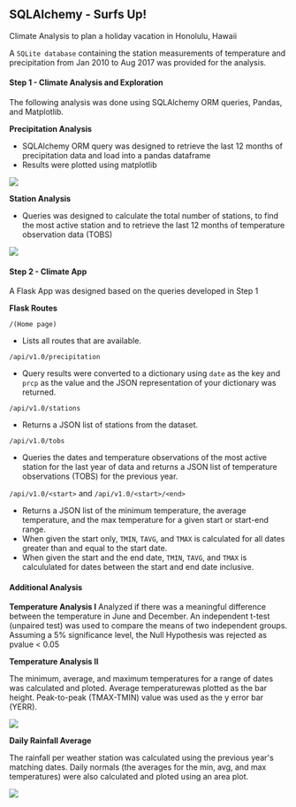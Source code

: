 ## SQLAlchemy - Surfs Up!

Climate Analysis to plan a holiday vacation in Honolulu, Hawaii

A `SQLite database` containing the station measurements of temperature and precipitation from
Jan 2010 to Aug 2017 was provided for the analysis.

#### Step 1 - Climate Analysis and Exploration
The following analysis was done using SQLAlchemy ORM queries, Pandas, and Matplotlib.

**Precipitation Analysis**

* SQLAlchemy ORM query was designed to retrieve the last 12 months of precipitation data and load into a pandas dataframe 
* Results were plotted using matplotlib

![](https://github.com/Aastha-Arora/sqlalchemy-challenge/blob/master/Output/precipitation_distibution.png)

**Station Analysis**

* Queries was designed to calculate the total number of stations, to find the most active station
and to retrieve the last 12 months of temperature observation data (TOBS)

![](https://github.com/Aastha-Arora/sqlalchemy-challenge/blob/master/Output/temperature_distribution.png)

#### Step 2 - Climate App
A Flask App was designed based on the queries developed in Step 1 

**Flask Routes**

`/(Home page)`
  * Lists all routes that are available.
  
`/api/v1.0/precipitation`
  * Query results were converted to a dictionary using `date` as the key and `prcp` as the value 
  and the JSON representation of your dictionary was returned.

`/api/v1.0/stations`
  * Returns a JSON list of stations from the dataset.

`/api/v1.0/tobs`
  * Queries the dates and temperature observations of the most active station for the last year of data 
  and returns a JSON list of temperature observations (TOBS) for the previous year.

`/api/v1.0/<start>` and `/api/v1.0/<start>/<end>`
  * Returns a JSON list of the minimum temperature, the average temperature, and the max temperature for a given start or start-end range.
  * When given the start only, `TMIN`, `TAVG`, and `TMAX` is calculated for all dates greater than and equal to the start date.
  * When given the start and the end date, `TMIN`, `TAVG`, and `TMAX` is calcululated for dates between the start and end date inclusive.
  
 #### Additional Analysis
 
 **Temperature Analysis I**
Analyzed if there was a meaningful difference between the temperature in June and December. 
An independent t-test (unpaired test) was used to compare the means of two independent groups.
Assuming a 5% significance level, the Null Hypothesis was rejected as pvalue < 0.05
 
 **Temperature Analysis II**
 
 The minimum, average, and maximum temperatures for a range of dates was calculated and ploted. 
 Average temperaturewas plotted as the bar height. Peak-to-peak (TMAX-TMIN) value was used as the y error bar (YERR).
 
 ![](https://github.com/Aastha-Arora/sqlalchemy-challenge/blob/master/Output/Trip%20Avg%20Temp.png)
 
 **Daily Rainfall Average**
 
 The rainfall per weather station was calculated using the previous year's matching dates.
 Daily normals (the averages for the min, avg, and max temperatures) were also calculated and ploted using an area plot.
 
 ![](https://github.com/Aastha-Arora/sqlalchemy-challenge/blob/master/Output/Daily_Normal_Temperature.png)
